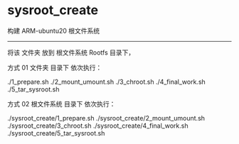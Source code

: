 # sysroot_create
构建 ARM-ubuntu20 根文件系统

---------------------------

将该 文件夹 放到 根文件系统 Rootfs 目录下，

方式 01
文件夹 目录下 依次执行：

./1_prepare.sh
./2_mount_umount.sh
./3_chroot.sh
./4_final_work.sh
./5_tar_sysroot.sh

方式 02
根文件系统 目录下 依次执行：

./sysroot_create/1_prepare.sh
./sysroot_create/2_mount_umount.sh
./sysroot_create/3_chroot.sh
./sysroot_create/4_final_work.sh
./sysroot_create/5_tar_sysroot.sh
